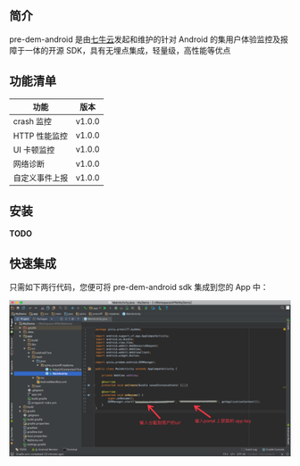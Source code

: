 ## 简介

pre-dem-android 是由[七牛云](https://www.qiniu.com)发起和维护的针对 Android 的集用户体验监控及报障于一体的开源 SDK，具有无埋点集成，轻量级，高性能等优点

## 功能清单

| 功能 | 版本 |
| - | - |
| crash 监控 | v1.0.0 |
| HTTP 性能监控 | v1.0.0 |
| UI 卡顿监控 | v1.0.0 |
| 网络诊断 | v1.0.0 |
| 自定义事件上报 | v1.0.0 |

## 安装

**TODO**

## 快速集成

只需如下两行代码，您便可将 pre-dem-android sdk 集成到您的 App 中：

![](_media/android-sdk-integration.png)